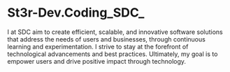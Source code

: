 # St3r-Dev.Coding_SDC_
I at SDC aim to create efficient, scalable, and innovative software solutions that address the needs of users and businesses, through continuous learning and experimentation. I strive to stay at the forefront of technological advancements and best practices. Ultimately, my goal is to empower users and drive positive impact through technology.
